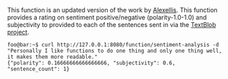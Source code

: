 This function is an updated version of the work by
[Alexellis](https://github.com/openfaas/store-functions/tree/master/sentimentanalysis).
This function provides a rating on sentiment positive/negative
(polarity-1.0-1.0) and subjectivity to provided to each of the sentences sent in
via the [TextBlob project](http://textblob.readthedocs.io/en/dev/).

```shell
foo@bar:~$ curl http://127.0.0.1:8080/function/sentiment-analysis -d "Personally I like functions to do one thing and only one thing well, it makes them more readable."
{"polarity": 0.16666666666666666, "subjectivity": 0.6, "sentence_count": 1}
```